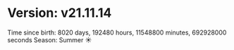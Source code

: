 # Version: v21.11.14
Time since birth: 8020 days, 192480 hours, 11548800 minutes, 692928000 seconds
Season: Summer ☀️
